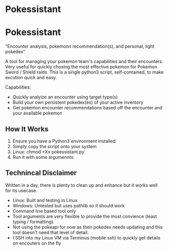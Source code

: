 # Pokessistant
Pokessistant
===================
"Encounter analysis, pokemonn recommendation(s), and personal, light pokedex"

A tool for managing your pokemon team's capabilities and their encounters. Very useful for quickly chosing the most effective pokemon for Pokemon Sword / Shield raids. This is a single python3 script, self-contained, to make excution quick and easy. 

Capabilities:

 * Quickly analyize an encounter using target type(s)
 * Build your own persistent pokedex(es) of your active inventory
 * Get pokemon encounter recommendations based off the encounter and your available pokemon


How It Works
-------------
 1. Ensure you have a Python3 environment installed 
 2. Simply copy the script onto your system 
 3. Linux: chmod +Xx pokessistant.py`
 4. Run it with some argumennts.



Technincal Disclaimer
-------------
Written in a day, there is plenty to clean up and enhance but it works well for its usecase.

 * Linux: Built and testing in Linux
 * Windows: Untested but uses pathlib so it should work
 * Command line based tool only
 * Tool arguments are very flexible to provide the most convience (least typing / formatting).
 * Not using the pokeapi for now as their pokedex needs updating and this tool doesn't need that level of detail.
 * I SSH into my Linux VM via Terminus (mobile ssh) to quickly get details on encouters on the fly